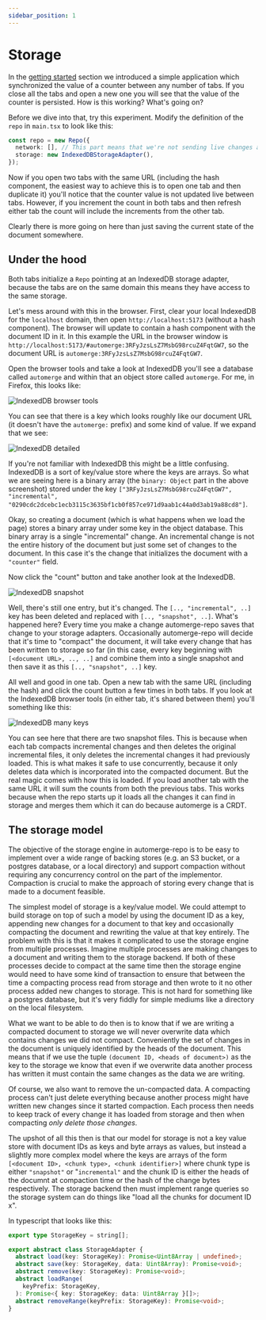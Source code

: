 ```yaml
---
sidebar_position: 1
---
```


# Storage

In the [getting started](../quickstart) section we introduced a simple application which synchronized the value of a counter between any number of tabs. If you close all the tabs and open a new one you will see that the value of the counter is persisted. How is this working? What's going on?

Before we dive into that, try this experiment. Modify the definition of the `repo` in `main.tsx` to look like this:

```typescript
const repo = new Repo({
  network: [], // This part means that we're not sending live changes anywhere
  storage: new IndexedDBStorageAdapter(),
});
```

Now if you open two tabs with the same URL (including the hash component, the easiest way to achieve this is to open one tab and then duplicate it) you'll notice that the counter value is not updated live between tabs. However, if you increment the count in both tabs and then refresh either tab the count will include the increments from the other tab.

Clearly there is more going on here than just saving the current state of the document somewhere.

## Under the hood

Both tabs initialize a `Repo` pointing at an IndexedDB storage adapter, because the tabs are on the same domain this means they have access to the same storage.

Let's mess around with this in the browser. First, clear your local IndexedDB for the `localhost` domain, then open `http://localhost:5173` (without a hash component). The browser will update to contain a hash component with the document ID in it. In this example the URL in the browser window is `http://localhost:5173/#automerge:3RFyJzsLsZ7MsbG98rcuZ4FqtGW7`, so the document URL is `automerge:3RFyJzsLsZ7MsbG98rcuZ4FqtGW7`.

Open the browser tools and take a look at IndexedDB you'll see a database called `automerge` and within that an object store called `automerge`. For me, in Firefox, this looks like:

![IndexedDB browser tools](./indexeddb-screenshot.png)

You can see that there is a key which looks roughly like our document URL (it doesn't have the `automerge:` prefix) and some kind of value. If we expand that we see:

![IndexedDB detailed](./indexedb-screenshot-detailed.png)

If you're not familiar with IndexedDB this might be a little confusing. IndexedDB is a sort of key/value store where the keys are arrays. So what we are seeing here is a binary array (the `binary: Object` part in the above screenshot) stored under the key `["3RFyJzsLsZ7MsbG98rcuZ4FqtGW7", "incremental", "0290cdc2dcebc1ecb3115c3635bf1cb0f857ce971d9aab1c44a0d3ab19a88cd8"]`.

Okay, so creating a document (which is what happens when we load the page) stores a binary array under some key in the object database. This binary array is a single "incremental" change. An incremental change is not the entire history of the document but just some set of changes to the document. In this case it's the change that initializes the document with a `"counter"` field.

Now click the "count" button and take another look at the IndexedDB.

![IndexedDB snapshot](./indexeddb-screenshot-snapshot.png)

Well, there's still one entry, but it's changed. The `[.., "incremental", ..]` key has been deleted and replaced with `[.., "snapshot", ..]`. What's happened here? Every time you make a change automerge-repo saves that change to your storage adapters. Occasionally automerge-repo will decide that it's time to "compact" the document, it will take every change that has been written to storage so far (in this case, every key beginning with `[<document URL>, .., ..]` and combine them into a single snapshot and then save it as this `[.., "snapshot", ..]` key.

All well and good in one tab. Open a new tab with the same URL (including the hash) and click the count button a few times in both tabs. If you look at the IndexedDB browser tools (in either tab, it's shared between them) you'll something like this:

![IndexedDB many keys](./indexeddb-screenshot-manykeys.png)

You can see here that there are two snapshot files. This is because when each tab compacts incremental changes and then deletes the original incremental files, it only deletes the incremental changes it had previously loaded. This is what makes it safe to use concurrently, because it only deletes data which is incorporated into the compacted document. But the real magic comes with how this is loaded. If you load another tab with the same URL it will sum the counts from both the previous tabs. This works because when the repo starts up it loads all the changes it can find in storage and merges them which it can do because automerge is a CRDT.

## The storage model

The objective of the storage engine in automerge-repo is to be easy to implement over a wide range of backing stores (e.g. an S3 bucket, or a postgres database, or a local directory) and support compaction without requiring any concurrency control on the part of the implementor. Compaction is crucial to make the approach of storing every change that is made to a document feasible.

The simplest model of storage is a key/value model. We could attempt to build storage on top of such a model by using the document ID as a key, appending new changes for a document to that key and occasionally compacting the document and rewriting the value at that key entirely. The problem with this is that it makes it complicated to use the storage engine from multiple processes. Imagine multiple processes are making changes to a document and writing them to the storage backend. If both of these processes decide to compact at the same time then the storage engine would need to have some kind of transaction to ensure that between the time a compacting process read from storage and then wrote to it no other process added new changes to storage. This is not hard for something like a postgres database, but it's very fiddly for simple mediums like a directory on the local filesystem.

What we want to be able to do then is to know that if we are writing a compacted document to storage we will never overwrite data which contains changes we did not compact. Conveniently the set of changes in the document is uniquely identified by the heads of the document. This means that if we use the tuple `(document ID, <heads of document>)` as the key to the storage we know that even if we overwrite data another process has written it must contain the same changes as the data we are writing.

Of course, we also want to remove the un-compacted data. A compacting process can't just delete everything because another process might have written new changes since it started compaction. Each process then needs to keep track of every change it has loaded from storage and then when compacting _only delete those changes_.

The upshot of all this then is that our model for storage is not a key value store with document IDs as keys and byte arrays as values, but instead a slightly more complex model where the keys are arrays of the form `[<document ID>, <chunk type>, <chunk identifier>]` where chunk type is either `"snapshot"` or "`incremental"` and the chunk ID is either the heads of the documnt at compaction time or the hash of the change bytes respectively. The storage backend then must implement range queries so the storage system can do things like "load all the chunks for document ID x".

In typescript that looks like this:

```typescript
export type StorageKey = string[];

export abstract class StorageAdapter {
  abstract load(key: StorageKey): Promise<Uint8Array | undefined>;
  abstract save(key: StorageKey, data: Uint8Array): Promise<void>;
  abstract remove(key: StorageKey): Promise<void>;
  abstract loadRange(
    keyPrefix: StorageKey,
  ): Promise<{ key: StorageKey; data: Uint8Array }[]>;
  abstract removeRange(keyPrefix: StorageKey): Promise<void>;
}
```
